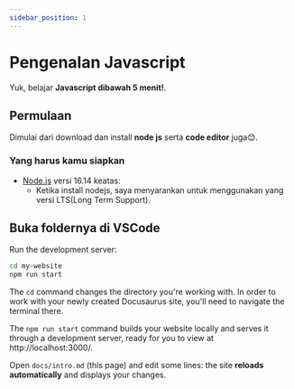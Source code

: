 ```yaml
---
sidebar_position: 1
---
```


# Pengenalan Javascript

Yuk, belajar **Javascript dibawah 5 menit!**.

## Permulaan

Dimulai dari download dan install **node js** serta **code editor** juga😊.

### Yang harus kamu siapkan

- [Node.js](https://nodejs.org/en/download/) versi 16.14 keatas:
  - Ketika install nodejs, saya menyarankan untuk menggunakan yang versi LTS(Long Term Support).

## Buka foldernya di VSCode

Run the development server:

```bash
cd my-website
npm run start
```

The `cd` command changes the directory you're working with. In order to work with your newly created Docusaurus site, you'll need to navigate the terminal there.

The `npm run start` command builds your website locally and serves it through a development server, ready for you to view at http://localhost:3000/.

Open `docs/intro.md` (this page) and edit some lines: the site **reloads automatically** and displays your changes.
